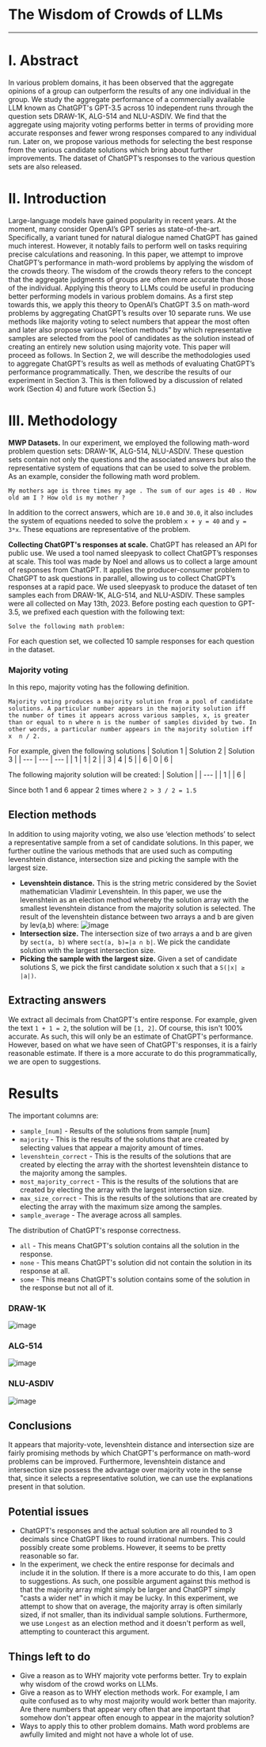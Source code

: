 # **The Wisdom of Crowds of LLMs**

***

# **I. Abstract**
In various problem domains, it has been observed that the aggregate opinions of a group can outperform the results of any one individual in the group. We study the aggregate performance of a commercially available LLM known as ChatGPT's GPT-3.5 across 10 independent runs through the question sets DRAW-1K, ALG-514 and NLU-ASDIV. We find that the aggregate using majority voting performs better in terms of providing more accurate responses and fewer wrong responses compared to any individual run. Later on, we propose various methods for selecting the best response from the various candidate solutions which bring about further improvements. The dataset of ChatGPT’s responses to the various question sets are also released.

# **II. Introduction**
Large-language models have gained popularity in recent years. At the moment, many consider OpenAI’s GPT series as state-of-the-art. Specifically, a variant tuned for natural dialogue named ChatGPT has gained much interest. However, it notably fails to perform well on tasks requiring precise calculations and reasoning. In this paper, we attempt to improve ChatGPT’s performance in math-word problems by applying the wisdom of the crowds theory.
The wisdom of the crowds theory refers to the concept that the aggregate judgments of groups are often more accurate than those of the individual. Applying this theory to LLMs could be useful in producing better performing models in various problem domains. As a first step towards this, we apply this theory to OpenAI’s ChatGPT 3.5 on math-word problems by aggregating ChatGPT’s results over 10 separate runs. We use methods like majority voting to select numbers that appear the most often and later also propose various “election methods” by which representative samples are selected from the pool of candidates as the solution instead of creating an entirely new solution using majority vote.
This paper will proceed as follows. In Section 2, we will describe the methodologies used to aggregate ChatGPT’s results as well as methods of evaluating ChatGPT’s performance programmatically. Then, we describe the results of our experiment in Section 3. This is then followed by a discussion of related work (Section 4) and future work (Section 5.)

# **III. Methodology**
**MWP Datasets.** In our experiment, we employed the following math-word problem question sets: DRAW-1K, ALG-514, NLU-ASDIV. These question sets contain not only the questions and the associated answers but also the representative system of equations that can be used to solve the problem. As an example, consider the following math word problem.

```
My mothers age is three times my age . The sum of our ages is 40 . How old am I ? How old is my mother ?
```
In addition to the correct answers, which are `10.0` and `30.0`, it also includes the system of equations needed to solve the problem `x + y = 40` and `y = 3*x`. These equations are representative of the problem.

**Collecting ChatGPT's responses at scale.** ChatGPT has released an API for public use. We used a tool named sleepyask to collect ChatGPT’s responses at scale. This tool was made by Noel and allows us to collect a large amount of responses from ChatGPT. It applies the producer-consumer problem to ChatGPT to ask questions in parallel, allowing us to collect ChatGPT’s responses at a rapid pace. 
We used sleepyask to produce the dataset of ten samples each from DRAW-1K, ALG-514, and NLU-ASDIV. These samples were all collected on May 13th, 2023. Before posting each question to GPT-3.5, we prefixed each question with the following text:
```
Solve the following math problem: 
```
For each question set, we collected 10 sample responses for each question in the dataset.  
  
### **Majority voting**
In this repo, majority voting has the following definition. 
```
Majority voting produces a majority solution from a pool of candidate solutions. A particular number appears in the majority solution iff the number of times it appears across various samples, x, is greater than or equal to n where n is the number of samples divided by two. In other words, a particular number appears in the majority solution iff x  n / 2.
```

For example, given the following solutions
| Solution 1 | Solution 2 | Solution 3 |
| --- | --- | --- |
| 1 | 1 | 2 |
| 3 | 4 | 5 |
| 6 | 0 | 6 |

The following majority solution will be created:
| Solution |
| --- |
| 1 | 
| 6 |

Since both 1 and 6 appear 2 times where `2 > 3 / 2 = 1.5`

## **Election methods**
In addition to using majority voting, we also use ‘election methods’ to select a representative sample from a set of candidate solutions. In this paper, we further outline the various methods that are used such as computing levenshtein distance, intersection size and picking the sample with the largest size. 
- **Levenshtein distance.** This is the string metric considered by the Soviet mathematician Vladimir Levenshtein. In this paper, we use the levenshtein as an election method whereby the solution array with the smallest levenshtein distance from the majority solution is selected. The result of the levenshtein distance between two arrays a and b are given by lev(a,b) where:  ![image](https://github.com/hwelsters/wisdom-of-crowd-llm/assets/84760072/d551f0fb-5c45-45f7-bf35-7ba522f8aec7)
- **Intersection size.** The intersection size of two arrays a and b are given by `sect(a, b)` where `sect(a, b)=|a ∩ b|`. We pick the candidate solution with the largest intersection size.  
- **Picking the sample with the largest size.** Given a set of candidate solutions S, we pick the first candidate solution x such that a  `S(|x| ≥ |a|)`.

## **Extracting answers**
We extract all decimals from ChatGPT's entire response. For example, given the text `1 + 1 = 2`, the solution will be `[1, 2]`. Of course, this isn't 100% accurate. As such, this will only be an estimate of ChatGPT's performance. However, based on what we have seen of ChatGPT's responses, it is a fairly reasonable estimate. If there is a more accurate to do this programmatically, we are open to suggestions.  

# **Results**
The important columns are:  
- `sample_[num]` - Results of the solutions from sample [num]
- `majority` - This is the results of the solutions that are created by selecting values that appear a majority amount of times.  
- `levenshtein_correct` - This is the results of the solutions that are created by electing the array with the shortest levenshtein distance to the majority among the samples.  
- `most_majority_correct` - This is the results of the solutions that are created by electing the array with the largest intersection size.
- `max_size_correct` - This is the results of the solutions that are created by electing the array with the maximum size among the samples.
- `sample_average` - The average across all samples.


The distribution of ChatGPT's response correctness.  
- `all` - This means ChatGPT's solution contains all the solution in the response.  
- `none` - This means ChatGPT's solution did not contain the solution in its response at all.  
- `some` - This means ChatGPT's solution contains some of the solution in the response but not all of it.  
### **DRAW-1K**
![image](https://github.com/hwelsters/wisdom-of-crowd-llm/assets/84760072/7703dff0-2b50-4c39-9a1f-97846b837d91)
  
### **ALG-514**
![image](https://github.com/hwelsters/wisdom-of-crowd-llm/assets/84760072/2b78e427-856a-4177-bc69-fa9a8ca44c29)
  
### **NLU-ASDIV**
![image](https://github.com/hwelsters/wisdom-of-crowd-llm/assets/84760072/e049a749-60e1-48f8-831a-14356a8768b9)

## **Conclusions**
It appears that majority-vote, levenshtein distance and intersection size are fairly promising methods by which ChatGPT's performance on math-word problems can be improved. Furthermore, levenshtein distance and intersection size possess the advantage over majority vote in the sense that, since it selects a representative solution, we can use the explanations present in that solution.  

## **Potential issues**
- ChatGPT's responses and the actual solution are all rounded to 3 decimals since ChatGPT likes to round irrational numbers. This could possibly create some problems. However, it seems to be pretty reasonable so far.  
- In the experiment, we check the entire response for decimals and include it in the solution. If there is a more accurate to do this, I am open to suggestions. As such, one possible argument against this method is that the majority array might simply be larger and ChatGPT simply "casts a wider net" in which it may be lucky. In this experiment, we attempt to show that on average, the majority array is often similarly sized, if not smaller, than its individual sample solutions. Furthermore, we use `Longest` as an election method and it doesn't perform as well, attempting to counteract this argument.

## **Things left to do**
- Give a reason as to WHY majority vote performs better. Try to explain why wisdom of the crowd works on LLMs.
- Give a reason as to WHY election methods work. For example, I am quite confused as to why most majority would work better than majority. Are there numbers that appear very often that are important that somehow don't appear often enough to appear in the majority solution?  
- Ways to apply this to other problem domains. Math word problems are awfully limited and might not have a whole lot of use. 


